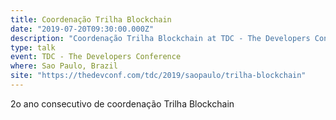 ```yaml
---
title: Coordenação Trilha Blockchain
date: "2019-07-20T09:30:00.000Z"
description: "Coordenação Trilha Blockchain at TDC - The Developers Conference in Sao Paulo, Brazil"
type: talk
event: TDC - The Developers Conference
where: Sao Paulo, Brazil
site: "https://thedevconf.com/tdc/2019/saopaulo/trilha-blockchain"
---
```



2o ano consecutivo de coordenação Trilha Blockchain

